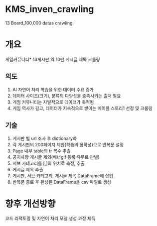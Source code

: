 # KMS_inven_crawling
13 Board_100,000 datas crawling

# 개요  
  게임커뮤니티* 13게시판 약 10만 게시글 제목 크롤링  
  
## 의도  
1.	AI 자연어 처리 학습을 위한 데이터 수요 증가  
2.	데이터 사이즈(크기), 분류의 다양성을 충족시키는 출처 필요  
3.	게임 커뮤니티는 자발적으로 데이터가 축적됨  
4.	게임 역사가 길고, 데이터가 지속적으로 쌓이는 메이플 스토리1 선정 및 크롤링  
## 기술  
1.	게시판 별 url 조사 후 dictionary화  
2.	각 게시판의 200페이지 제한(학습의 정확성)으로 반복문 설정  
3.	Page 내부 table의 tr 복수 추출  
4.	공지사항 게시글 제외(배너gif 등록 유무로 판별)  
5.	서브 카테고리를 [,]의 위치로 측정, 추출  
6.	게시글 제목 추출  
7.	게시판, 서브 카테고리, 게시글 제목 DataFrame에 삽입  
8.	반복문 종료 후 완성된 DataFrame을 csv 파일로 생성  
  
# 향후 개선방향  
  코드 리팩토링 및 자연어 처리 모델 생성 과정 체득



